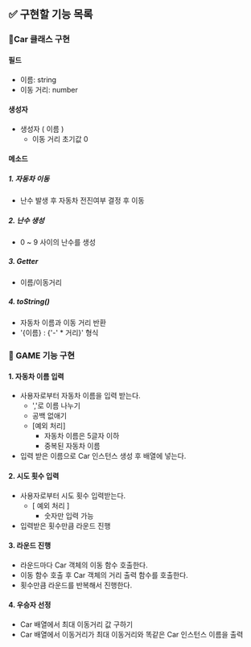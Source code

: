 ## ✅ 구현할 기능 목록

### 🚗Car 클래스 구현

#### 필드

- 이름: string
- 이동 거리: number

#### 생성자

- 생성자 ( 이름 )
  - 이동 거리 초기값 0

#### 메소드

##### 1. 자동차 이동

- 난수 발생 후 자동차 전진여부 결정 후 이동

##### 2. 난수 생성

- 0 ~ 9 사이의 난수를 생성

##### 3. Getter

- 이름/이동거리

##### 4. toString()

- 자동차 이름과 이동 거리 반환
- '{이름} : {'-' \* 거리}' 형식

### 📌 GAME 기능 구현

#### 1. 자동차 이름 입력

- 사용자로부터 자동차 이름을 입력 받는다.
  - ','로 이름 나누기
  - 공백 없애기
  - [예외 처리]
    - 자동차 이름은 5글자 이하
    - 중복된 자동차 이름
- 입력 받은 이름으로 Car 인스턴스 생성 후 배열에 넣는다.

#### 2. 시도 횟수 입력

- 사용자로부터 시도 횟수 입력받는다.
  - [ 예외 처리 ]
    - 숫자만 입력 가능
- 입력받은 횟수만큼 라운드 진행

#### 3. 라운드 진행

- 라운드마다 Car 객체의 이동 함수 호출한다.
- 이동 함수 호출 후 Car 객체의 거리 출력 함수를 호출한다.
- 횟수만큼 라운드를 반복해서 진행한다.

#### 4. 우승자 선정

- Car 배열에서 최대 이동거리 값 구하기
- Car 배열에서 이동거리가 최대 이동거리와 똑같은 Car 인스턴스 이름을 출력
